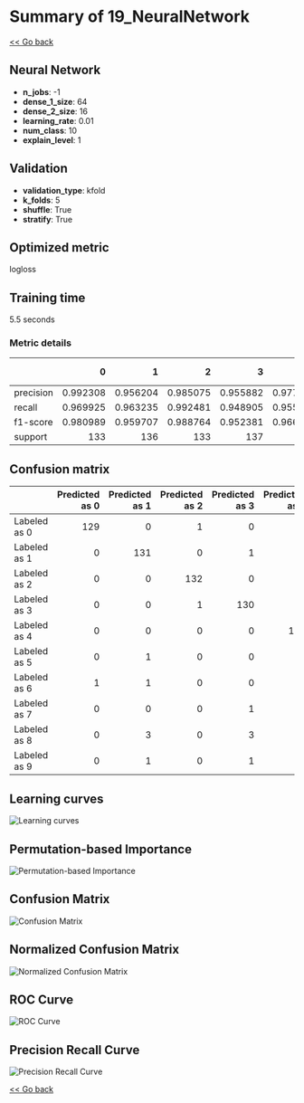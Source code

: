 # Summary of 19_NeuralNetwork

[<< Go back](../README.md)


## Neural Network
- **n_jobs**: -1
- **dense_1_size**: 64
- **dense_2_size**: 16
- **learning_rate**: 0.01
- **num_class**: 10
- **explain_level**: 1

## Validation
 - **validation_type**: kfold
 - **k_folds**: 5
 - **shuffle**: True
 - **stratify**: True

## Optimized metric
logloss

## Training time

5.5 seconds

### Metric details
|           |          0 |          1 |          2 |          3 |          4 |          5 |          6 |          7 |          8 |          9 |   accuracy |   macro avg |   weighted avg |   logloss |
|:----------|-----------:|-----------:|-----------:|-----------:|-----------:|-----------:|-----------:|-----------:|-----------:|-----------:|-----------:|------------:|---------------:|----------:|
| precision |   0.992308 |   0.956204 |   0.985075 |   0.955882 |   0.977444 |   0.927536 |   0.963504 |   0.963235 |   0.902985 |   0.931818 |   0.955457 |    0.955599 |       0.955654 |   0.15857 |
| recall    |   0.969925 |   0.963235 |   0.992481 |   0.948905 |   0.955882 |   0.941176 |   0.970588 |   0.977612 |   0.923664 |   0.911111 |   0.955457 |    0.955458 |       0.955457 |   0.15857 |
| f1-score  |   0.980989 |   0.959707 |   0.988764 |   0.952381 |   0.966543 |   0.934307 |   0.967033 |   0.97037  |   0.913208 |   0.921348 |   0.955457 |    0.955465 |       0.955492 |   0.15857 |
| support   | 133        | 136        | 133        | 137        | 136        | 136        | 136        | 134        | 131        | 135        |   0.955457 | 1347        |    1347        |   0.15857 |


## Confusion matrix
|              |   Predicted as 0 |   Predicted as 1 |   Predicted as 2 |   Predicted as 3 |   Predicted as 4 |   Predicted as 5 |   Predicted as 6 |   Predicted as 7 |   Predicted as 8 |   Predicted as 9 |
|:-------------|-----------------:|-----------------:|-----------------:|-----------------:|-----------------:|-----------------:|-----------------:|-----------------:|-----------------:|-----------------:|
| Labeled as 0 |              129 |                0 |                1 |                0 |                1 |                0 |                2 |                0 |                0 |                0 |
| Labeled as 1 |                0 |              131 |                0 |                1 |                0 |                1 |                1 |                0 |                2 |                0 |
| Labeled as 2 |                0 |                0 |              132 |                0 |                0 |                0 |                0 |                0 |                1 |                0 |
| Labeled as 3 |                0 |                0 |                1 |              130 |                0 |                1 |                0 |                0 |                3 |                2 |
| Labeled as 4 |                0 |                0 |                0 |                0 |              130 |                1 |                0 |                2 |                2 |                1 |
| Labeled as 5 |                0 |                1 |                0 |                0 |                1 |              128 |                2 |                0 |                0 |                4 |
| Labeled as 6 |                1 |                1 |                0 |                0 |                0 |                1 |              132 |                0 |                1 |                0 |
| Labeled as 7 |                0 |                0 |                0 |                1 |                1 |                0 |                0 |              131 |                1 |                0 |
| Labeled as 8 |                0 |                3 |                0 |                3 |                0 |                2 |                0 |                0 |              121 |                2 |
| Labeled as 9 |                0 |                1 |                0 |                1 |                0 |                4 |                0 |                3 |                3 |              123 |

## Learning curves
![Learning curves](learning_curves.png)

## Permutation-based Importance
![Permutation-based Importance](permutation_importance.png)
## Confusion Matrix

![Confusion Matrix](confusion_matrix.png)


## Normalized Confusion Matrix

![Normalized Confusion Matrix](confusion_matrix_normalized.png)


## ROC Curve

![ROC Curve](roc_curve.png)


## Precision Recall Curve

![Precision Recall Curve](precision_recall_curve.png)



[<< Go back](../README.md)
